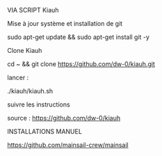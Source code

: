 VIA SCRIPT Kiauh

Mise à jour système et installation de git

sudo apt-get update && sudo apt-get install git -y

Clone Kiauh

cd ~ && git clone https://github.com/dw-0/kiauh.git

lancer :

./kiauh/kiauh.sh

suivre les instructions

source : https://github.com/dw-0/kiauh





INSTALLATIONS MANUEL

https://github.com/mainsail-crew/mainsail
